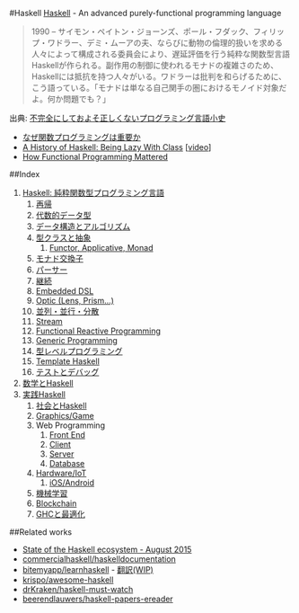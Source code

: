 #Haskell
[Haskell](https://www.haskell.org/) - An advanced purely-functional programming language

> 1990 – サイモン・ペイトン・ジョーンズ、ポール・フダック、フィリップ・ワドラー、デミ・ムーアの夫、ならびに動物の倫理的扱いを求める人々によって構成される委員会により、遅延評価を行う純粋な関数型言語Haskellが作られる。副作用の制御に使われるモナドの複雑さのため、Haskellには抵抗を持つ人々がいる。ワドラーは批判を和らげるために、こう語っている。「モナドは単なる自己関手の圏におけるモノイド対象だよ。何か問題でも？」

出典: [不完全にしておよそ正しくないプログラミング言語小史](http://www.aoky.net/articles/james_iry/brief-incomplete-and-mostly-wrong.htm)

* [なぜ関数プログラミングは重要か](http://www.sampou.org/haskell/article/whyfp.html)
* [A History of Haskell: Being Lazy With Class](http://haskell.cs.yale.edu/wp-content/uploads/2011/02/history.pdf) [[video](https://www.youtube.com/watch?v=3bjXGrycMhQ)]
* [How Functional Programming Mattered](http://nsr.oxfordjournals.org/content/early/2015/07/13/nsr.nwv042)

##Index
1. [Haskell: 純粋関数型プログラミング言語](docs/introduction.md)
    1.  [再帰](docs/recursion.md)
    2.  [代数的データ型](docs/algebraic-data-type.md)
    3.  [データ構造とアルゴリズム](handbook/1-1.md)
    4.  [型クラスと抽象](handbook/1-2.md)
        1. [Functor, Applicative, Monad](docs/functor-applicative-monad.md)
    5.  [モナド交換子](docs/monad-transformers.md)
    6.  [パーサー](docs/parser.md)
    7.  [継続](handbook/1-4.md)
    8.  [Embedded DSL](docs/embedded-dsl.md)
    9.  [Optic (Lens, Prism...)](handbook/1-6.md)
    10. [並列・並行・分散](handbook/1-7.md)
    11. [Stream](handbook/1-8.md)
    12. [Functional Reactive Programming](handbook/1-9.md)
    13. [Generic Programming](handbook/1-10.md)
    14. [型レベルプログラミング](handbook/1-11.md)
    15. [Template Haskell](docs/template-haskell.md)
    16. [テストとデバッグ](handbook/3-4.md)
3. [数学とHaskell](docs/mathematics-and-haskell.md)
4. [実践Haskell](handbook/3-0.md)
    1. [社会とHaskell](docs/society-and-haskell.md)
    2. [Graphics/Game](docs/graphics.md)
    3. Web Programming
        1. [Front End](docs/web-front-end.md)
        2. [Client](docs/web-client.md)
        3. [Server](docs/web-server.md)
        4. [Database](docs/database.md)
    4. [Hardware/IoT](docs/hardware.md)
        1. [iOS/Android](docs/mobile-apps.md)
    5. [機械学習](https://github.com/lotz84/machine-learning)
    6. [Blockchain](docs/blockchain.md)
    7. [GHCと最適化](docs/ghc.md)

##Related works
* [State of the Haskell ecosystem - August 2015](http://www.haskellforall.com/2015/08/state-of-haskell-ecosystem-august-2015.html)
* [commercialhaskell/haskelldocumentation](https://github.com/commercialhaskell/haskelldocumentation)
* [bitemyapp/learnhaskell](https://github.com/bitemyapp/learnhaskell) - [翻訳(WIP)](https://github.com/fujimura/learnhaskell/tree/japanese)
* [krispo/awesome-haskell](https://github.com/krispo/awesome-haskell)
* [drKraken/haskell-must-watch](https://github.com/drKraken/haskell-must-watch)
* [beerendlauwers/haskell-papers-ereader](https://github.com/beerendlauwers/haskell-papers-ereader)

